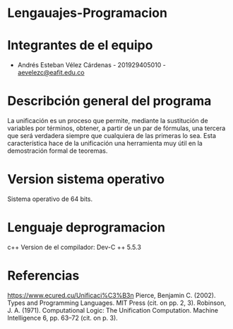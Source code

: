 # Lengauajes-Programacion
# Integrantes de el equipo
  * Andrés Esteban Vélez Cárdenas - 201929405010 - aevelezc@eafit.edu.co
  
# Describción general del programa

La unificación es un proceso que permite, mediante la sustitución de variables por términos, obtener, a partir de un par de fórmulas, una tercera que será verdadera siempre que cualquiera de las primeras lo sea. Esta característica hace de la unificación una herramienta muy útil en la demostración formal de teoremas.

# Version sistema operativo

Sistema operativo de 64 bits.

# Lenguaje deprogramacion

c++ Version de el compilador: Dev-C ++ 5.5.3

# Referencias

https://www.ecured.cu/Unificaci%C3%B3n
Pierce, Benjamin C. (2002). Types and Programming Languages. MIT Press (cit. on pp. 2, 3).
Robinson, J. A. (1971). Computational Logic: The Unification Computation. Machine Intelligence 6,
pp. 63–72 (cit. on p. 3).

